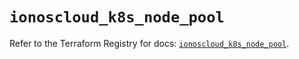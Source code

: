# `ionoscloud_k8s_node_pool`

Refer to the Terraform Registry for docs: [`ionoscloud_k8s_node_pool`](https://registry.terraform.io/providers/ionos-cloud/ionoscloud/6.6.0/docs/resources/k8s_node_pool).
